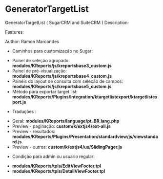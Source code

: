 # GeneratorTargetList
GeneratorTargetList  ( SugarCRM and SuiteCRM )
Description:

Features:

Author: Ramon Marcondes

* Caminhos para customização no Sugar:
- Painel de seleção agrupado: <b>modules/KReports/js/kreportsbase3_custom.js</b>
- Painel de pré-visualização: <b>modules/KReports/js/kreportsbase4_custom.js</b>
- Painéis do layout de consulta com seleção de campos: <b>modules/KReports/js/kreportsbase5_custom.js</b>
- Método para exportar target list: <b>modules/KReports/Plugins/Integration/ktargetlistexport/ktargetlistexport.js</b>

* Traduções :
- Geral: <b>modules/KReports/language/pt_BR.lang.php</b>
- Preview - paginação: <b>custom/k/extjs4/ext-all.js</b>
- Preview - resultados: <b>modules/KReports/Plugins/Presentation/standardview/js/viewstandard.js</b>
- Preview - outros: <b>custom/k/extjs4/ux/SlidingPager.js</b>

* Condição para admin ou usuario regular:
- <b>modules/KReports/tpls/EditViewFooter.tpl</b>
- <b>modules/KReports/tpls/DetailViewFooter.tpl</b>
